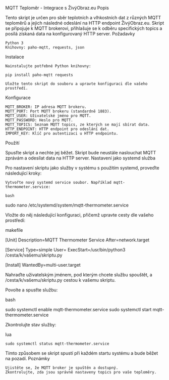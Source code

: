 MQTT Teploměr - Integrace s ŽivýObraz.eu
Popis

Tento skript je určen pro sběr teplotních a vlhkostních dat z různých MQTT teploměrů a jejich následné odeslání na HTTP endpoint ŽivýObraz.eu. Skript se připojuje k MQTT brokerovi, přihlašuje se k odběru specifických topics a posílá získaná data na konfigurovaný HTTP server.
Požadavky

    Python 3
    Knihovny: paho-mqtt, requests, json

Instalace

    Nainstalujte potřebné Python knihovny:

    pip install paho-mqtt requests

    Uložte tento skript do souboru a upravte konfiguraci dle vašeho prostředí.

Konfigurace

    MQTT_BROKER: IP adresa MQTT brokeru.
    MQTT_PORT: Port MQTT brokeru (standardně 1883).
    MQTT_USER: Uživatelské jméno pro MQTT.
    MQTT_PASSWORD: Heslo pro MQTT.
    MQTT_TOPICS: Seznam MQTT topics, ze kterých se mají sbírat data.
    HTTP_ENDPOINT: HTTP endpoint pro odeslání dat.
    IMPORT_KEY: Klíč pro autentizaci u HTTP endpointu.

Použití

Spusťte skript a nechte jej běžet. Skript bude neustále naslouchat MQTT zprávám a odesílat data na HTTP server.
Nastavení jako systemd služba

Pro nastavení skriptu jako služby v systému s použitím systemd, proveďte následující kroky:

    Vytvořte nový systemd service soubor. Například mqtt-thermometer.service:

    bash

sudo nano /etc/systemd/system/mqtt-thermometer.service

Vložte do něj následující konfiguraci, přičemž upravte cesty dle vašeho prostředí:

makefile

[Unit]
Description=MQTT Thermometer Service
After=network.target

[Service]
Type=simple
User=<username>
ExecStart=/usr/bin/python3 /cesta/k/vašemu/skriptu.py

[Install]
WantedBy=multi-user.target

Nahraďte <username> uživatelským jménem, pod kterým chcete službu spouštět, a /cesta/k/vašemu/skriptu.py cestou k vašemu skriptu.

Povolte a spusťte službu:

bash

sudo systemctl enable mqtt-thermometer.service
sudo systemctl start mqtt-thermometer.service

Zkontrolujte stav služby:

lua

    sudo systemctl status mqtt-thermometer.service

Tímto způsobem se skript spustí při každém startu systému a bude běžet na pozadí.
Poznámky

    Ujistěte se, že MQTT broker je spuštěn a dostupný.
    Zkontrolujte, zda jsou správně nastaveny topics pro vaše teploměry.